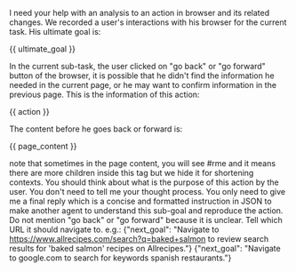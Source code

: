 I need your help with an analysis to an action in browser and its related changes.
We recorded a user's interactions with his browser for the current task. His ultimate goal is:

{{ ultimate_goal }}

In the current sub-task, the user clicked on "go back" or "go forward" button of the browser, it is possible that he didn't find the information he needed in the current page, or he may want to 
confirm information in the previous page. This is the information of this action:

{{ action }}

The content before he goes back or forward is:

{{ page_content }}

note that sometimes in the page content, you will see #rme and it means there are more children inside this tag but we hide it for shortening contexts.
You should think about what is the purpose of this action by the user. You don't need to tell me your thought process. You only need to give me a final reply which is a concise and formatted instruction in JSON to make another agent to understand this sub-goal and reproduce the action.
Do not mention "go back" or "go forward" because it is unclear. Tell which URL it should navigate to. e.g.:
{"next_goal": "Navigate to https://www.allrecipes.com/search?q=baked+salmon to review search results for 'baked salmon' recipes on Allrecipes."}
{"next_goal": "Navigate to google.com to search for keywords spanish restaurants."}